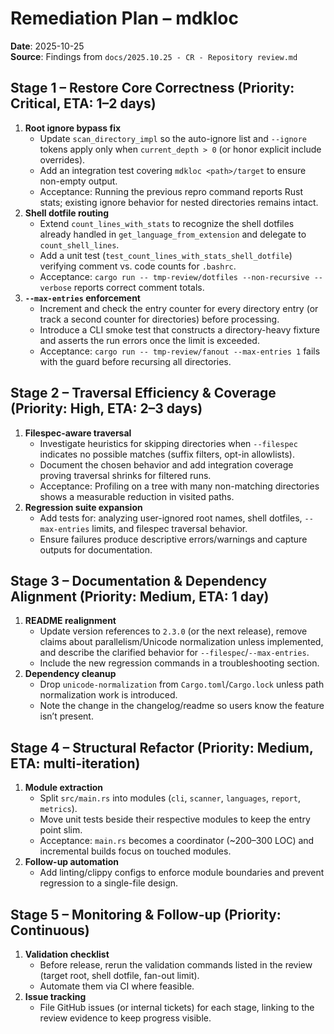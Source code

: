 # Remediation Plan – mdkloc

**Date**: 2025-10-25  
**Source**: Findings from `docs/2025.10.25 - CR - Repository review.md`

## Stage 1 – Restore Core Correctness (Priority: Critical, ETA: 1–2 days)
1. **Root ignore bypass fix**  
   - Update `scan_directory_impl` so the auto-ignore list and `--ignore` tokens apply only when `current_depth > 0` (or honor explicit include overrides).  
   - Add an integration test covering `mdkloc <path>/target` to ensure non-empty output.  
   - Acceptance: Running the previous repro command reports Rust stats; existing ignore behavior for nested directories remains intact.
2. **Shell dotfile routing**  
   - Extend `count_lines_with_stats` to recognize the shell dotfiles already handled in `get_language_from_extension` and delegate to `count_shell_lines`.  
   - Add a unit test (`test_count_lines_with_stats_shell_dotfile`) verifying comment vs. code counts for `.bashrc`.  
   - Acceptance: `cargo run -- tmp-review/dotfiles --non-recursive --verbose` reports correct comment totals.
3. **`--max-entries` enforcement**  
   - Increment and check the entry counter for every directory entry (or track a second counter for directories) before processing.  
   - Introduce a CLI smoke test that constructs a directory-heavy fixture and asserts the run errors once the limit is exceeded.  
   - Acceptance: `cargo run -- tmp-review/fanout --max-entries 1` fails with the guard before recursing all directories.

## Stage 2 – Traversal Efficiency & Coverage (Priority: High, ETA: 2–3 days)
1. **Filespec-aware traversal**  
   - Investigate heuristics for skipping directories when `--filespec` indicates no possible matches (suffix filters, opt-in allowlists).  
   - Document the chosen behavior and add integration coverage proving traversal shrinks for filtered runs.  
   - Acceptance: Profiling on a tree with many non-matching directories shows a measurable reduction in visited paths.
2. **Regression suite expansion**  
   - Add tests for: analyzing user-ignored root names, shell dotfiles, `--max-entries` limits, and filespec traversal behavior.  
   - Ensure failures produce descriptive errors/warnings and capture outputs for documentation.

## Stage 3 – Documentation & Dependency Alignment (Priority: Medium, ETA: 1 day)
1. **README realignment**  
   - Update version references to `2.3.0` (or the next release), remove claims about parallelism/Unicode normalization unless implemented, and describe the clarified behavior for `--filespec`/`--max-entries`.  
   - Include the new regression commands in a troubleshooting section.
2. **Dependency cleanup**  
   - Drop `unicode-normalization` from `Cargo.toml`/`Cargo.lock` unless path normalization work is introduced.  
   - Note the change in the changelog/readme so users know the feature isn’t present.

## Stage 4 – Structural Refactor (Priority: Medium, ETA: multi-iteration)
1. **Module extraction**  
   - Split `src/main.rs` into modules (`cli`, `scanner`, `languages`, `report`, `metrics`).  
   - Move unit tests beside their respective modules to keep the entry point slim.  
   - Acceptance: `main.rs` becomes a coordinator (~200–300 LOC) and incremental builds focus on touched modules.
2. **Follow-up automation**  
   - Add linting/clippy configs to enforce module boundaries and prevent regression to a single-file design.

## Stage 5 – Monitoring & Follow-up (Priority: Continuous)
1. **Validation checklist**  
   - Before release, rerun the validation commands listed in the review (target root, shell dotfile, fan-out limit).  
   - Automate them via CI where feasible.  
2. **Issue tracking**  
   - File GitHub issues (or internal tickets) for each stage, linking to the review evidence to keep progress visible.
